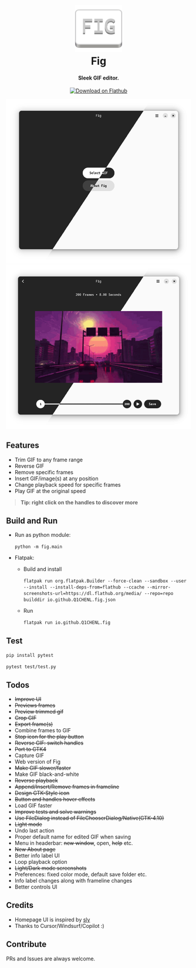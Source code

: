 <h1 align="center" style="border-bottom: none;">
  <img alt="Fig" src="assets/io.github.Q1CHENL.fig.svg" width="128" height="128"/>
  <br>
  Fig
</h1>
<h4 align="center">Sleek GIF editor.</h4>

<p align="center">
  <a href="https://flathub.org/apps/details/io.github.Q1CHENL.fig">
    <img alt="Download on Flathub" src="https://flathub.org/api/badge?svg&locale=en&light" width="200"/>
  </a>
</p>

![UI](screenshots/screenshot-home-split.png)
![UI](screenshots/screenshot-editor-split.png)

## Features

- Trim GIF to any frame range
- Reverse GIF
- Remove specific frames
- Insert GIF/image(s) at any position
- Change playback speed for specific frames
- Play GIF at the original speed

> **Tip: right click on the handles to discover more**

## Build and Run

- Run as python module:

  `python -m fig.main`

- Flatpak:

  - Build and install

    `flatpak run org.flatpak.Builder --force-clean --sandbox --user --install --install-deps-from=flathub --ccache --mirror-screenshots-url=https://dl.flathub.org/media/ --repo=repo builddir io.github.Q1CHENL.fig.json`

  - Run

    `flatpak run io.github.Q1CHENL.fig`

## Test

`pip install pytest`

`pytest test/test.py`

## Todos

- ~~Improve UI~~
- ~~Previews frames~~
- ~~Preview trimmed gif~~
- ~~Crop GIF~~
- ~~Export frame(s)~~
- Combine frames to GIF
- ~~Stop icon for the play button~~
- ~~Reverse GIF: switch handles~~
- ~~Port to GTK4~~
- Capture GIF
- Web version of Fig
- ~~Make GIF slower/faster~~
- Make GIF black-and-white
- ~~Reverse playback~~
- ~~Append/Insert/Remove frames in frameline~~
- ~~Design GTK-Style icon~~
- ~~Button and handles hover effects~~
- Load GIF faster
- ~~Improve tests and solve warnings~~
- ~~Use FileDialog instead of FileChooserDialog/Native(GTK-4.10)~~
- ~~Light mode~~
- Undo last action
- Proper default name for edited GIF when saving
- Menu in headerbar: ~~new window~~, open, ~~help~~ etc.
- ~~New About page~~
- Better info label UI
- Loop playback option
- ~~Light/Dark mode screenshots~~
- Preferences: fixed color mode, default save folder etc.
- Info label changes along with frameline changes
- Better controls UI

## Credits

- Homepage UI is inspired by [sly](https://github.com/kra-mo/sly)
- Thanks to Cursor/Windsurf/Copilot :)

## Contribute

PRs and Issues are always welcome.
